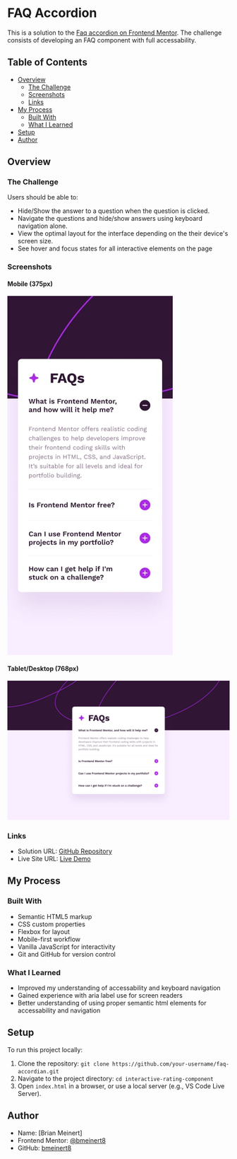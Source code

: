 # FAQ Accordion

This is a solution to the [Faq accordion on Frontend Mentor](https://www.frontendmentor.io/challenges/faq-accordion-wyfFdeBwBz). The challenge consists of developing an FAQ component with full accessability.

## Table of Contents

- [Overview](#overview)
  - [The Challenge](#the-challenge)
  - [Screenshots](#screenshots)
  - [Links](#links)
- [My Process](#my-process)
  - [Built With](#built-with)
  - [What I Learned](#what-i-learned)
- [Setup](#setup)
- [Author](#author)

## Overview

### The Challenge

Users should be able to:

- Hide/Show the answer to a question when the question is clicked.
- Navigate the questions and hide/show answers using keyboard navigation alone.
- View the optimal layout for the interface depending on the their device's screen size.
- See hover and focus states for all interactive elements on the page

### Screenshots

#### Mobile (375px)

![Mobile Screenshot](./images/mobile-design.jpg)

#### Tablet/Desktop (768px)

![Tablet/Desktop Screenshot](./images/desktop-design.jpg)

### Links

- Solution URL: [GitHub Repository](https://github.com/bmeinert8/faq-accordian)
- Live Site URL: [Live Demo](https://bmeinert8.github.io/faq-accordian/)

## My Process

### Built With

- Semantic HTML5 markup
- CSS custom properties
- Flexbox for layout
- Mobile-first workflow
- Vanilla JavaScript for interactivity
- Git and GitHub for version control

### What I Learned

- Improved my understanding of accessability and keyboard navigation
- Gained experience with aria label use for screen readers
- Better understanding of using proper semantic html elements for accessability and navigation

## Setup

To run this project locally:

1. Clone the repository: `git clone https://github.com/your-username/faq-accordian.git`
2. Navigate to the project directory: `cd interactive-rating-component`
3. Open `index.html` in a browser, or use a local server (e.g., VS Code Live Server).

## Author

- Name: [Brian Meinert]
- Frontend Mentor: [@bmeinert8](https://www.frontendmentor.io/profile/bmeinert8)
- GitHub: [bmeinert8](https://github.com/bmeinert8)
